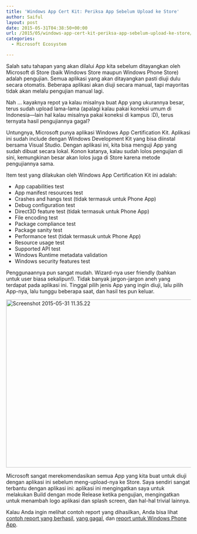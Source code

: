 ```yaml
---
title: 'Windows App Cert Kit: Periksa App Sebelum Upload ke Store'
author: Saiful
layout: post
date: 2015-05-31T04:38:50+00:00
url: /2015/05/windows-app-cert-kit-periksa-app-sebelum-upload-ke-store/
categories:
  - Microsoft Ecosystem

---
```

Salah satu tahapan yang akan dilalui App kita sebelum ditayangkan oleh Microsoft di Store (baik Windows Store maupun Windows Phone Store) adalah pengujian. Semua aplikasi yang akan ditayangkan pasti diuji dulu secara otomatis. Beberapa aplikasi akan diuji secara manual, tapi mayoritas tidak akan melalu pengujian manual lagi.

Nah &#8230; kayaknya repot ya kalau misalnya buat App yang ukurannya besar, terus sudah upload lama-lama (apalagi kalau pakai koneksi umum di Indonesia—lain hal kalau misalnya pakai koneksi di kampus :D), terus ternyata hasil pengujiannya gagal?

Untungnya, Microsoft punya aplikasi Windows App Certification Kit. Aplikasi ini sudah include dengan Windows Development Kit yang bisa diinstal bersama Visual Studio. Dengan aplikasi ini, kita bisa menguji App yang sudah dibuat secara lokal. Konon katanya, kalau sudah lolos pengujian di sini, kemungkinan besar akan lolos juga di Store karena metode pengujiannya sama.

<!--more-->Item test yang dilakukan oleh Windows App Certification Kit ini adalah:

  * App capabilities test
  * App manifest resources test
  * Crashes and hangs test (tidak termasuk untuk Phone App)
  * Debug configuration test
  * Direct3D feature test (tidak termasuk untuk Phone App)
  * File encoding test
  * Package compliance test
  * Package sanity test
  * Performance test (tidak termasuk untuk Phone App)
  * Resource usage test
  * Supported API test
  * Windows Runtime metadata validation
  * Windows security features test

Penggunaannya pun sangat mudah. Wizard-nya user friendly (bahkan untuk user biasa sekalipun!). Tidak banyak jargon-jargon aneh yang terdapat pada aplikasi ini. Tinggal pilih jenis App yang ingin diuji, lalu pilih App-nya, lalu tunggu beberapa saat, dan hasil tes pun keluar.

<img class="alignnone size-full wp-image-74 aligncenter" src="http://saiful.web.id/blog/wp-content/uploads/2015/05/Screenshot-2015-05-31-11.35.22.png" alt="Screenshot 2015-05-31 11.35.22" width="637" height="458" srcset="https://saiful.web.id/blog/wp-content/uploads/2015/05/Screenshot-2015-05-31-11.35.22.png 637w, https://saiful.web.id/blog/wp-content/uploads/2015/05/Screenshot-2015-05-31-11.35.22-300x216.png 300w" sizes="(max-width: 709px) 85vw, (max-width: 909px) 67vw, (max-width: 984px) 61vw, (max-width: 1362px) 45vw, 600px" />

Microsoft sangat merekomendasikan semua App yang kita buat untuk diuji dengan aplikasi ini sebelum meng-upload-nya ke Store. Saya sendiri sangat terbantu dengan aplikasi ini: aplikasi ini mengingatkan saya untuk melakukan Build dengan mode Release ketika pengujian, mengingatkan untuk menambah logo aplikasi dan splash screen, dan hal-hal trivial lainnya.

Kalau Anda ingin melihat contoh report yang dihasilkan, Anda bisa lihat [contoh report yang berhasil][1], [yang gagal][2], dan [report untuk Windows Phone App][3].

 [1]: http://saiful.web.id/blog/wp-content/uploads/2015/05/app-test-success.htm
 [2]: http://saiful.web.id/blog/wp-content/uploads/2015/05/app-test-failed.html
 [3]: http://saiful.web.id/blog/wp-content/uploads/2015/05/phone-test-success.html